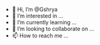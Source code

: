 - 👋 Hi, I’m @Gshrya
- 👀 I’m interested in ...
- 🌱 I’m currently learning ...
- 💞️ I’m looking to collaborate on ...
- 📫 How to reach me ...

<!---
Gshrya/Gshrya is a ✨ special ✨ repository because its `README.md` (this file) appears on your GitHub profile.
You can click the Preview link to take a look at your changes.
--->
